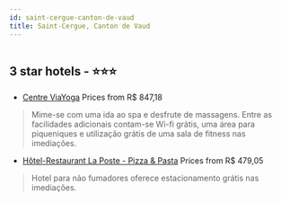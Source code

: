 ```yaml
---
id: saint-cergue-canton-de-vaud
title: Saint-Cergue, Canton de Vaud
---
```


<center><img src="https://i.travelapi.com/hotels/39000000/38760000/38755200/38755109/ea92a61a_z.jpg" alt="" /></center>


##  3 star hotels - ⭐️⭐️⭐️

-    [Centre ViaYoga](https://us.hurb.com/hotels/saint-cergue/centre-viayoga-HT-TEWJ?cmp=18055) Prices from R$ 847,18
   > Mime-se com uma ida ao spa e desfrute de massagens. Entre as facilidades adicionais contam-se Wi-fi grátis, uma área para piqueniques e utilização grátis de uma sala de fitness nas imediações.
-    [Hôtel-Restaurant La Poste - Pizza & Pasta](https://us.hurb.com/hotels/saint-cergue/hotel-restaurant-la-poste-pizza-pasta-HT-863D?cmp=18055) Prices from R$ 479,05
   > Hotel para não fumadores oferece estacionamento grátis nas imediações.
